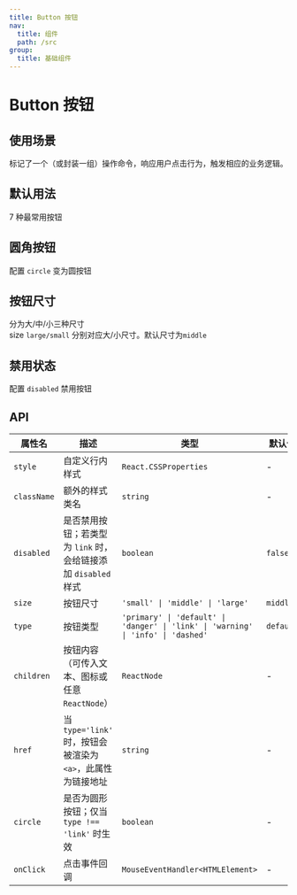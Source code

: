 ```yaml
---
title: Button 按钮
nav:
  title: 组件
  path: /src
group:
  title: 基础组件
---
```


# Button 按钮

## 使用场景

标记了一个（或封装一组）操作命令，响应用户点击行为，触发相应的业务逻辑。

## 默认用法

7 种最常用按钮
<code src="./demo/base.tsx"></code>

## 圆角按钮

配置 `circle` 变为圆按钮
<code src="./demo/circle.tsx"></code>

## 按钮尺寸

<!-- 自定义宽高配置不同尺寸按钮。 -->

分为大/中/小三种尺寸  
size `large/small` 分别对应大/小尺寸。默认尺寸为`middle`
<code src="./demo/size.tsx"></code>

## 禁用状态

配置 `disabled` 禁用按钮
<code src="./demo/disabled.tsx"></code>

## API

| 属性名      | 描述                                                           | 类型                                                                              | 默认值    |
| ----------- | -------------------------------------------------------------- | --------------------------------------------------------------------------------- | --------- |
| `style`     | 自定义行内样式                                                 | `React.CSSProperties`                                                             | -         |
| `className` | 额外的样式类名                                                 | `string`                                                                          | -         |
| `disabled`  | 是否禁用按钮；若类型为 `link` 时，会给链接添加 `disabled` 样式 | `boolean`                                                                         | `false`   |
| `size`      | 按钮尺寸                                                       | `'small' \| 'middle' \| 'large'`                                                  | `middle`  |
| `type`      | 按钮类型                                                       | `'primary' \| 'default' \| 'danger' \| 'link' \| 'warning' \| 'info' \| 'dashed'` | `default` |
| `children`  | 按钮内容（可传入文本、图标或任意 `ReactNode`）                 | `ReactNode`                                                                       | -         |
| `href`      | 当 `type='link'` 时，按钮会被渲染为 `<a>`，此属性为链接地址    | `string`                                                                          | -         |
| `circle`    | 是否为圆形按钮；仅当 `type !== 'link'` 时生效                  | `boolean`                                                                         | -         |
| `onClick`   | 点击事件回调                                                   | `MouseEventHandler<HTMLElement>`                                                  | -         |
